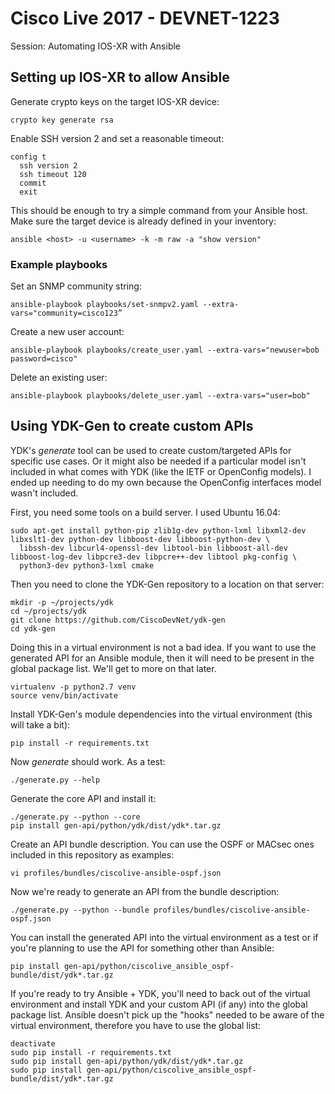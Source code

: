 # __Cisco Live 2017 - DEVNET-1223__
Session: Automating IOS-XR with Ansible

## Setting up IOS-XR to allow Ansible

Generate crypto keys on the target IOS-XR device:

```commandline
crypto key generate rsa
```

Enable SSH version 2 and set a reasonable timeout:

```commandline
config t
  ssh version 2
  ssh timeout 120
  commit
  exit
```

This should be enough to try a simple command from your Ansible host. Make sure the target
device is already defined in your inventory:

```commandline
ansible <host> -u <username> -k -m raw -a "show version"
```


### Example playbooks
Set an SNMP community string:
```commandline
ansible-playbook playbooks/set-snmpv2.yaml --extra-vars="community=cisco123”
```
Create a new user account:
```commandline
ansible-playbook playbooks/create_user.yaml --extra-vars="newuser=bob password=cisco"
```
Delete an existing user:
```commandline
ansible-playbook playbooks/delete_user.yaml --extra-vars="user=bob"
```

## Using YDK-Gen to create custom APIs

YDK's *generate* tool can be used to create custom/targeted APIs for specific use cases. Or it
might also be needed if a particular model isn't included in what comes with YDK (like the
IETF or OpenConfig models). I ended up needing to do my own because the OpenConfig interfaces
model wasn't included.

First, you need some tools on a build server. I used Ubuntu 16.04:

```commandline
sudo apt-get install python-pip zlib1g-dev python-lxml libxml2-dev libxslt1-dev python-dev libboost-dev libboost-python-dev \
  libssh-dev libcurl4-openssl-dev libtool-bin libboost-all-dev libboost-log-dev libpcre3-dev libpcre++-dev libtool pkg-config \
  python3-dev python3-lxml cmake
```

Then you need to clone the YDK-Gen repository to a location on that server:

```commandline
mkdir -p ~/projects/ydk
cd ~/projects/ydk
git clone https://github.com/CiscoDevNet/ydk-gen
cd ydk-gen
```

Doing this in a virtual environment is not a bad idea. If you want to use the generated API
for an Ansible module, then it will need to be present in the global package list. We'll get
to more on that later.

```commandline
virtualenv -p python2.7 venv
source venv/bin/activate
```
Install YDK-Gen's module dependencies into the virtual environment (this will take a bit):

```commandline
pip install -r requirements.txt
```
Now *generate* should work. As a test:

```commandline
./generate.py --help
```
Generate the core API and install it:

```commandline
./generate.py --python --core
pip install gen-api/python/ydk/dist/ydk*.tar.gz
```
Create an API bundle description. You can use the OSPF or MACsec ones included in this repository as examples:

```commandline
vi profiles/bundles/ciscolive-ansible-ospf.json
```
Now we're ready to generate an API from the bundle description:

```commandline
./generate.py --python --bundle profiles/bundles/ciscolive-ansible-ospf.json
```
You can install the generated API into the virtual environment as a test or if you're planning to use the
API for something other than Ansible:

```commandline
pip install gen-api/python/ciscolive_ansible_ospf-bundle/dist/ydk*.tar.gz
```
If you're ready to try Ansible + YDK, you'll need to back out of the virtual environment and install YDK
and your custom API (if any) into the global package list. Ansible doesn't pick up the "hooks" needed to
be aware of the virtual environment, therefore you have to use the global list:

```commandline
deactivate
sudo pip install -r requirements.txt
sudo pip install gen-api/python/ydk/dist/ydk*.tar.gz
sudo pip install gen-api/python/ciscolive_ansible_ospf-bundle/dist/ydk*.tar.gz
```
